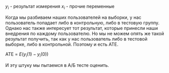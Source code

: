 $y_i$ - результат измерения
$x_i$ - прочие переменные 

Когда мы разбиваем наших пользователей на выборки, у нас пользователь попадает либо в контрольную, либо в тестовую группу. Однако нас также интересует тот результат, которые принесли наши внедрения по каждому пользователю. Но мы не можем опять же такой результат получить, так как  у нас пользователь либо в тестовой выборке, либо в контрольной.  Поэтому и есть ATE. 

ATE = $E(y_i(1) - y_i(0))$  

И эту штуку мы пытаемся в А/Б тесте оценить. 


